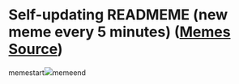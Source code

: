 # Self-updating READMEME (new meme every 5 minutes) ([Memes Source](https://bramses.notion.site/a49c1e962b7646879176ac3b327b6533?v=4d1eda54b170483cb03a40f257231764))

memestart![](https://www.notion.so/image/https%3A%2F%2Fs3-us-west-2.amazonaws.com%2Fsecure.notion-static.com%2Fd8635aab-31c3-4f75-bbb0-912b447e92da%2F083620D3-CD22-40D4-AC53-000380ADC422.png?table=block&id=cc6c861d-65e9-4c72-96a7-a8dc25667e10&cache=v2)memeend
